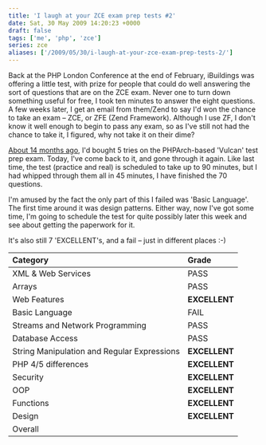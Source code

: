 ```yaml
---
title: 'I laugh at your ZCE exam prep tests #2'
date: Sat, 30 May 2009 14:20:23 +0000
draft: false
tags: ['me', 'php', 'zce']
series: zce
aliases: ['/2009/05/30/i-laugh-at-your-zce-exam-prep-tests-2/']
---
```


Back at the PHP London Conference at the end of February, iBuildings was offering a little test, with prize for people that could do well answering the sort of questions that are on the ZCE exam. Never one to turn down something useful for free, I took ten minutes to answer the eight questions. A few weeks later, I get an email from them/Zend to say I'd won the chance to take an exam – ZCE, or ZFE (Zend Framework). Although I use ZF, I don't know it well enough to begin to pass any exam, so as I've still not had the chance to take it, I figured, why not take it on their dime?

[About 14 months ago](http://www.phpscaling.com/2008/03/13/zce-prep-practice-test-1/), I'd bought 5 tries on the PHPArch-based 'Vulcan' test prep exam. Today, I've come back to it, and gone through it again. Like last time, the test (practice and real) is scheduled to take up to 90 minutes, but I had whipped through them all in 45 minutes, I have finished the 70 questions.

I'm amused by the fact the only part of this I failed was 'Basic Language'. The first time around it was design patterns. Either way, now I've got some time, I'm going to schedule the test for quite possibly later this week and see about getting the paperwork for it.

It's also still 7 'EXCELLENT's, and a fail – just in different places :-)

| Category                                    | Grade         |
| :-------------------------------------------| :-------------|
| XML & Web Services                          | PASS          |
| Arrays                                      | PASS          |
| Web Features                                | **EXCELLENT** |
| Basic Language                              | FAIL          |
| Streams and Network Programming             | PASS          |
| Database Access                             | PASS          |
| String Manipulation and Regular Expressions | **EXCELLENT** |
| PHP 4/5 differences                         | **EXCELLENT** |
| Security                                    | **EXCELLENT** |
| OOP                                         | **EXCELLENT** |
| Functions                                   | **EXCELLENT** |
| Design                                      | **EXCELLENT** |
| Overall |                                   | **EXCELLENT** |
